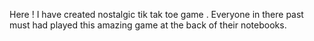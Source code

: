 Here ! I have created nostalgic tik tak toe game . 
Everyone in there past must had played this amazing game at the back of their notebooks.
